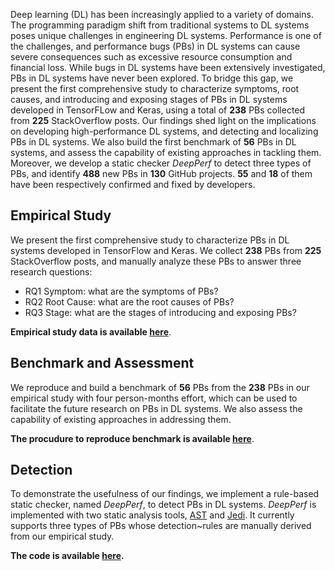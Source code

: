 Deep learning (DL) has been increasingly applied to a variety of domains. The programming paradigm shift from traditional systems to DL systems poses unique challenges in engineering DL systems. Performance is one of the challenges, and performance bugs (PBs) in DL systems can cause severe consequences such as excessive resource consumption and financial loss. While bugs in DL systems have been extensively investigated, PBs in DL systems have never been explored. To bridge this gap, we present the first comprehensive study to characterize symptoms, root causes, and introducing and exposing stages of PBs in DL systems developed in TensorFLow and Keras, using a total of **238** PBs collected from **225** StackOverflow posts. Our findings shed light on the implications on developing high-performance DL systems, and detecting and localizing PBs in DL systems. We also build the first benchmark of **56** PBs in DL systems, and assess the capability of existing approaches in tackling them. Moreover, we develop a static checker *DeepPerf* to detect three types of PBs, and identify **488** new PBs in **130** GitHub projects. **55** and **18** of them have been respectively confirmed and fixed by developers.

## Empirical Study
We present the first comprehensive study to characterize PBs in DL systems developed in TensorFlow and Keras. We collect **238** PBs from **225** StackOverflow posts, and manually analyze these PBs to answer three research questions:

- RQ1 Symptom: what are the symptoms of PBs?
- RQ2 Root Cause: what are the root causes of PBs?
- RQ3 Stage: what are the stages of introducing and exposing PBs?
  
**Empirical study data is available [here](https://github.com/DLPerf/DLPerf.github.io/blob/main/empirical_study)**.


## Benchmark and Assessment
We reproduce and build a benchmark of **56** PBs from the **238** PBs in our empirical study with four person-months effort, which can be used to facilitate the future research on PBs in DL systems. We also assess the capability of existing approaches in addressing them.

**The procudure to reproduce benchmark is available [here](https://github.com/DLPerf/DLPerf.github.io/blob/main/benchmark)**.
## Detection
To demonstrate the usefulness of our findings, we implement a rule-based static checker, named *DeepPerf*, to detect PBs in DL systems. *DeepPerf* is implemented with two static analysis tools, [AST](https://docs.python.org/3/library/ast.html) and [Jedi](https://github.com/davidhalter/jedi/). It currently supports three types of PBs whose detection~rules are manually derived from our empirical study. 

**The code is available [here](https://github.com/DLPerf/DLPerf.github.io/blob/main/tool).**
